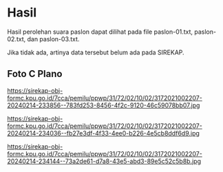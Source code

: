 # Hasil

Hasil perolehan suara paslon dapat dilihat pada file paslon-01.txt, paslon-02.txt, dan paslon-03.txt.

Jika tidak ada, artinya data tersebut belum ada pada SIREKAP.

## Foto C Plano

https://sirekap-obj-formc.kpu.go.id/7cca/pemilu/ppwp/31/72/02/10/02/3172021002207-20240214-233856--783fd253-8456-4f2c-9120-46c59078bb07.jpg

https://sirekap-obj-formc.kpu.go.id/7cca/pemilu/ppwp/31/72/02/10/02/3172021002207-20240214-234036--fb27e3df-4f33-4ee0-b226-4e5cb8ddf6d9.jpg

https://sirekap-obj-formc.kpu.go.id/7cca/pemilu/ppwp/31/72/02/10/02/3172021002207-20240214-234144--73a2de61-d7a8-43e5-abd3-89e5c52c5b8b.jpg
